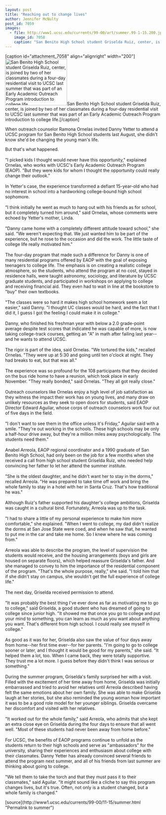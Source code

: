 ```yaml
---
layout: post
title: "Reaching out to change lives"
author: Jennifer McNulty
post_id: 7059
images:
  - file: http://www1.ucsc.edu/currents/99-00/art/summer.99-1-15.200.jpg
    image_id: 7058
    caption: "San Benito High School student Griselda Ruiz, center, is joined by two of her classmates during a four-day residential visit to UCSC last summer that was part of an Early Academic Outreach Program introduction to college life."
---
```


[caption id="attachment_7058" align="alignright" width="200"]<a href="http://localhost/mysite/wp-content/uploads/1999/11/summer.99-1-15.200.jpg"><img class="size-full wp-image-7058" src="http://localhost/mysite/wp-content/uploads/1999/11/summer.99-1-15.200.jpg" alt="San Benito High School student Griselda Ruiz, center, is joined by two of her classmates during a four-day residential visit to UCSC last summer that was part of an Early Academic Outreach Program introduction to college life." width="200" height="150" /></a>San Benito High School student Griselda Ruiz, center, is joined by two of her classmates during a four-day residential visit to UCSC last summer that was part of an Early Academic Outreach Program introduction to college life.[/caption]
<p>
  When outreach counselor Ramona Ornelas invited Danny Yetter to attend a UCSC program for San Benito High School students last August, she didn't know she'd be changing the young man's life.
</p>But that's what happened.<br>
<br>
"I picked kids I thought would never have this opportunity," explained Ornelas, who works with UCSC's Early Academic Outreach Program (EAOP). "But they were kids for whom I thought the opportunity could really change their outlook."<br>
<br>
In Yetter's case, the experience transformed a defiant 15-year-old who had no interest in school into a hardworking college-bound high school sophomore.<br>
<br>
"I think initially he went as much to hang out with his friends as for school, but it completely turned him around," said Ornelas, whose comments were echoed by Yetter's mother, Linda.<br>
<br>
"Danny came home with a completely different attitude toward school," she said. "We weren't expecting that. We just wanted him to be part of the experience, but he rose to the occasion and did the work. The little taste of college life really motivated him."<br>
<br>
The four-day program that made such a difference for Danny is one of many residential programs offered by EAOP with the goal of exposing teenagers to college life. The emphasis is on creating a realistic college atmosphere, so the students, who attend the program at no cost, stayed in residence halls, were taught astronomy, sociology, and literature by UCSC graduate students, and participated in workshops on applying to college and receiving financial aid. They even had to wait in line at the bookstore to "buy" their own textbooks.<br>
<br>
"The classes were so hard it makes high school homework seem a lot easier," said Danny. "I thought UC classes would be hard, and the fact that I did it, I guess I got the feeling I could make it in college."<br>
<br>
Danny, who finished his freshman year with below a 2.0 grade-point average despite test scores that indicated he was capable of more, is now taking college-track courses, getting an "A" in math after failing last year--and he wants to attend UCSC.<br>
<br>
The rigor is part of the idea, said Ornelas. "We tortured the kids," recalled Ornelas. "They were up at 5:30 and going until ten o'clock at night. They had breaks to eat, but that was all."<br>
<br>
The experience was so profound for the 108 participants that they decided on the bus ride home to have a reunion, which took place in early November. "They really bonded," said Ornelas. "They all got really close."<br>
<br>
Outreach counselors like Ornelas enjoy a high level of job satisfaction as they witness the impact their work has on young lives, and many draw on unlikely resources as they seek to open doors for students, said EAOP Director Edward Aguilar, whose corps of outreach counselors work four out of five days in the field.<br>
<br>
"I don't want to see them in the office unless it's Friday," Aguilar said with a smile. "They're out working in the schools. These high schools may be only a half-hour drive away, but they're a million miles away psychologically. The students need them."<br>
<br>
Anabel Arreola, EAOP regional coordinator and a 1990 graduate of San Benito High School, had only been on the job for a few months when she received a call from high school student Griselda Ruiz, who needed help convincing her father to let her attend the summer institute.<br>
<br>
"She is the oldest daughter, and he didn't want her to stay in the dorms," recalled Arreola. "He was prepared to take time off work and bring the whole family to stay in a hotel with her in Santa Cruz. That's how traditional he was."<br>
<br>
Although Ruiz's father supported his daughter's college ambitions, Griselda was caught in a cultural bind. Fortunately, Arreola was up to the task.<br>
<br>
"I had to share a little of my personal experience to make him more comfortable," she explained. "When I went to college, my dad didn't realize the dorms at San Jose State were coed, and when he saw that, he wanted to put me in the car and take me home. So I knew where he was coming from."<br>
<br>
Arreola was able to describe the program, the level of supervision the students would receive, and the housing arrangements (boys and girls are housed on separate floors), which helped reassure Griselda's father. And she managed to convey to him the importance of the residential component of the program. "That's the whole purpose, really," she said. "I told him that if she didn't stay on campus, she wouldn't get the full experience of college life."<br>
<br>
The next day, Griselda received permission to attend.<br>
<br>
"It was probably the best thing I've ever done as far as motivating me to go to college," said Griselda, a good student who has dreamed of going to college since junior high. "It showed me that once you go to college and put your mind to something, you can learn as much as you want about anything you want. That's different from high school. I could really see myself in college."<br>
<br>
As good as it was for her, Griselda also saw the value of four days away from home--her first time ever--for her parents. "I'm going to go to college sooner or later, and I thought it would be good for my parents," she said. "It helped them a lot, too. When I came back, they were totally supportive. They trust me a lot more. I guess before they didn't think I was serious or something."<br>
<br>
During the summer program, Griselda's family surprised her with a visit. Filled with the excitement of her time away from home, Griselda was initially embarrassed and tried to avoid her relatives until Arreola described having felt the same emotions about her own family. She was able to make Griselda laugh at her stories, but she also reminded the young woman how important it was to be a good role model for her younger siblings. Griselda overcame her discomfort and visited with her relatives.<br>
<br>
"It worked out for the whole family," said Arreola, who admits that she kept an extra close eye on Griselda during the four days to ensure that all went well. "Most of these students had never been away from home before."<br>
<br>
For UCSC, the benefits of EAOP programs continue to unfold as the students return to their high schools and serve as "ambassadors" for the university, sharing their experiences and enthusiasm about college with their classmates. Danny Yetter has already convinced several friends to attend the program next summer, and all of his friends from last summer are thinking about going to college.<br>
<br>
"We tell them to take the torch and that they must pass it to their classmates," said Aguilar. "It might sound like a cliche to say this program changes lives, but it's true. Often, not only is a student changed, but a whole family is changed."
<p>

</p>
[source](http://www1.ucsc.edu/currents/99-00/11-15/summer.html "Permalink to summer")
